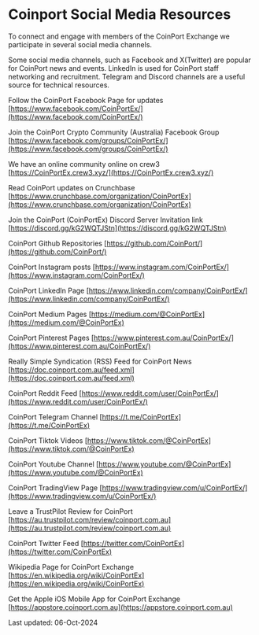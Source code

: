 # Coinport Social Media Resources
<base target="_blank">
To connect and engage with members of the CoinPort Exchange we participate in several social media channels.

Some social media channels, such as Facebook and X(Twitter) are popular for CoinPort news and events. LinkedIn is used for CoinPort staff networking and recruitment. Telegram and Discord channels are a useful source for technical resources.

Follow the CoinPort Facebook Page for updates [https://www.facebook.com/CoinPortEx/](https://www.facebook.com/CoinPortEx/)

Join the CoinPort Crypto Community (Australia) Facebook Group [https://www.facebook.com/groups/CoinPortEx/](https://www.facebook.com/groups/CoinPortEx/)

We have an online community online on crew3 [https://CoinPortEx.crew3.xyz/](https://CoinPortEx.crew3.xyz/)

Read CoinPort updates on Crunchbase [https://www.crunchbase.com/organization/CoinPortEx](https://www.crunchbase.com/organization/CoinPortEx)

Join the CoinPort (CoinPortEx) Discord Server Invitation link [https://discord.gg/kG2WQTJStn](https://discord.gg/kG2WQTJStn)

CoinPort Github Repositories [https://github.com/CoinPort/](https://github.com/CoinPort/)

CoinPort Instagram posts [https://www.instagram.com/CoinPortEx/](https://www.instagram.com/CoinPortEx/)

CoinPort LinkedIn Page [https://www.linkedin.com/company/CoinPortEx/](https://www.linkedin.com/company/CoinPortEx/)

CoinPort Medium Pages [https://medium.com/@CoinPortEx](https://medium.com/@CoinPortEx)

CoinPort Pinterest Pages [https://www.pinterest.com.au/CoinPortEx/](https://www.pinterest.com.au/CoinPortEx/)

Really Simple Syndication (RSS) Feed for CoinPort News [https://doc.coinport.com.au/feed.xml](https://doc.coinport.com.au/feed.xml)

CoinPort Reddit Feed [https://www.reddit.com/user/CoinPortEx/](https://www.reddit.com/user/CoinPortEx/)

CoinPort Telegram Channel [https://t.me/CoinPortEx](https://t.me/CoinPortEx)

CoinPort Tiktok Videos [https://www.tiktok.com/@CoinPortEx](https://www.tiktok.com/@CoinPortEx)

CoinPort Youtube Channel [https://www.youtube.com/@CoinPortEx](https://www.youtube.com/@CoinPortEx)

CoinPort TradingView Page [https://www.tradingview.com/u/CoinPortEx/](https://www.tradingview.com/u/CoinPortEx/)

Leave a TrustPilot Review for CoinPort [https://au.trustpilot.com/review/coinport.com.au](https://au.trustpilot.com/review/coinport.com.au)

CoinPort Twitter Feed [https://twitter.com/CoinPortEx](https://twitter.com/CoinPortEx)

Wikipedia Page for CoinPort Exchange [https://en.wikipedia.org/wiki/CoinPortEx](https://en.wikipedia.org/wiki/CoinPortEx)

Get the Apple iOS Mobile App for CoinPort Exchange [https://appstore.coinport.com.au](https://appstore.coinport.com.au)

Last updated: 06-Oct-2024
